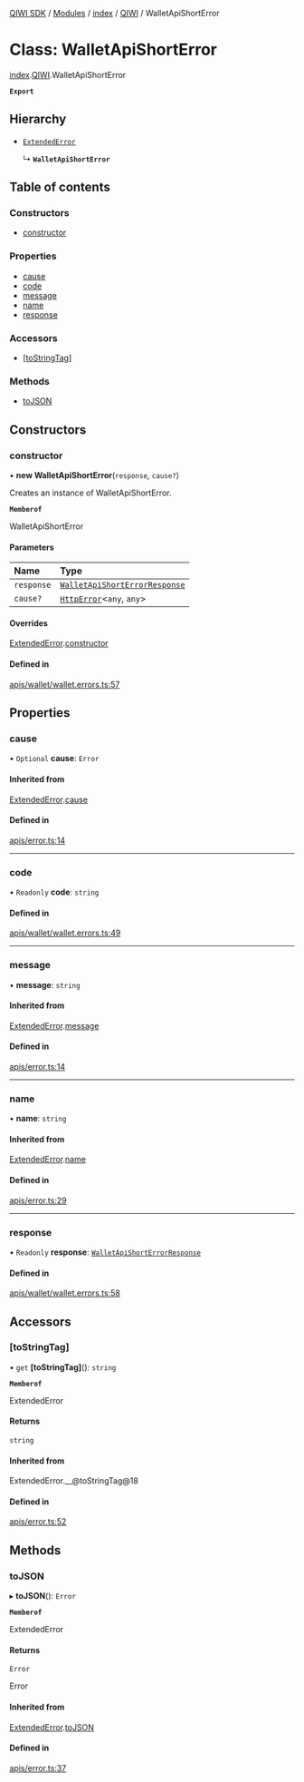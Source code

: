 [QIWI SDK](../README.md) / [Modules](../modules.md) / [index](../modules/index.md) / [QIWI](../modules/index.QIWI.md) / WalletApiShortError

# Class: WalletApiShortError

[index](../modules/index.md).[QIWI](../modules/index.QIWI.md).WalletApiShortError

**`Export`**

## Hierarchy

- [`ExtendedError`](index._internal_.ExtendedError.md)

  ↳ **`WalletApiShortError`**

## Table of contents

### Constructors

- [constructor](index.QIWI.WalletApiShortError.md#constructor)

### Properties

- [cause](index.QIWI.WalletApiShortError.md#cause)
- [code](index.QIWI.WalletApiShortError.md#code)
- [message](index.QIWI.WalletApiShortError.md#message)
- [name](index.QIWI.WalletApiShortError.md#name)
- [response](index.QIWI.WalletApiShortError.md#response)

### Accessors

- [[toStringTag]](index.QIWI.WalletApiShortError.md#[tostringtag])

### Methods

- [toJSON](index.QIWI.WalletApiShortError.md#tojson)

## Constructors

### constructor

• **new WalletApiShortError**(`response`, `cause?`)

Creates an instance of WalletApiShortError.

**`Memberof`**

WalletApiShortError

#### Parameters

| Name | Type |
| :------ | :------ |
| `response` | [`WalletApiShortErrorResponse`](../modules/index.QIWI.md#walletapishorterrorresponse) |
| `cause?` | [`HttpError`](index.QIWI.HttpError.md)<`any`, `any`\> |

#### Overrides

[ExtendedError](index._internal_.ExtendedError.md).[constructor](index._internal_.ExtendedError.md#constructor)

#### Defined in

[apis/wallet/wallet.errors.ts:57](https://github.com/AlexXanderGrib/node-qiwi-sdk/blob/8cf62fb/src/apis/wallet/wallet.errors.ts#L57)

## Properties

### cause

• `Optional` **cause**: `Error`

#### Inherited from

[ExtendedError](index._internal_.ExtendedError.md).[cause](index._internal_.ExtendedError.md#cause)

#### Defined in

[apis/error.ts:14](https://github.com/AlexXanderGrib/node-qiwi-sdk/blob/8cf62fb/src/apis/error.ts#L14)

___

### code

• `Readonly` **code**: `string`

#### Defined in

[apis/wallet/wallet.errors.ts:49](https://github.com/AlexXanderGrib/node-qiwi-sdk/blob/8cf62fb/src/apis/wallet/wallet.errors.ts#L49)

___

### message

• **message**: `string`

#### Inherited from

[ExtendedError](index._internal_.ExtendedError.md).[message](index._internal_.ExtendedError.md#message)

#### Defined in

[apis/error.ts:14](https://github.com/AlexXanderGrib/node-qiwi-sdk/blob/8cf62fb/src/apis/error.ts#L14)

___

### name

• **name**: `string`

#### Inherited from

[ExtendedError](index._internal_.ExtendedError.md).[name](index._internal_.ExtendedError.md#name)

#### Defined in

[apis/error.ts:29](https://github.com/AlexXanderGrib/node-qiwi-sdk/blob/8cf62fb/src/apis/error.ts#L29)

___

### response

• `Readonly` **response**: [`WalletApiShortErrorResponse`](../modules/index.QIWI.md#walletapishorterrorresponse)

#### Defined in

[apis/wallet/wallet.errors.ts:58](https://github.com/AlexXanderGrib/node-qiwi-sdk/blob/8cf62fb/src/apis/wallet/wallet.errors.ts#L58)

## Accessors

### [toStringTag]

• `get` **[toStringTag]**(): `string`

**`Memberof`**

ExtendedError

#### Returns

`string`

#### Inherited from

ExtendedError.\_\_@toStringTag@18

#### Defined in

[apis/error.ts:52](https://github.com/AlexXanderGrib/node-qiwi-sdk/blob/8cf62fb/src/apis/error.ts#L52)

## Methods

### toJSON

▸ **toJSON**(): `Error`

**`Memberof`**

ExtendedError

#### Returns

`Error`

Error

#### Inherited from

[ExtendedError](index._internal_.ExtendedError.md).[toJSON](index._internal_.ExtendedError.md#tojson)

#### Defined in

[apis/error.ts:37](https://github.com/AlexXanderGrib/node-qiwi-sdk/blob/8cf62fb/src/apis/error.ts#L37)
